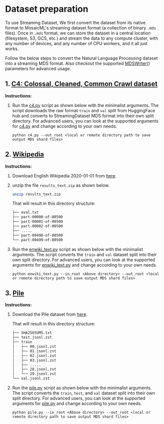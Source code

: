 # Dataset preparation

To use Streaming Dataset, We first convert the dataset from its native format to MosaicML's streaming dataset format (a collection of binary `.mds` files). Once in `.mds` format, we can store the dataset in a central location (filesystem, S3, GCS, etc.) and stream the data to any compute cluster, with any number of devices, and any number of CPU workers, and it all just works.

Follow the below steps to convert the Natural Language Processing dataset into a streaming MDS format. Also checkout the supported [MDSWriter()](https://streaming.docs.mosaicml.com/en/latest/api_reference/generated/streaming.MDSWriter.html) parameters for advanced usage.


## 1. [C4: Colossal, Cleaned, Common Crawl dataset](https://huggingface.co/datasets/c4)

**Instructions:**

1. Run the [c4.py](c4.py) script as shown below with the minimalist arguments. The script downloads the raw format `train` and `val` split from HuggingFace hub and converts to StreamingDataset MDS format into their own split directory. For advanced users, you can look at the supported arguments for [c4.py](c4.py) and change according to your own needs.
    <!--pytest.mark.skip-->
    ```
    python c4.py --out_root <local or remote directory path to save output MDS shard files>
    ```

## 2. [Wikipedia](https://huggingface.co/datasets/wikipedia)

**Instructions:**

1. Download English Wikipedia 2020-01-01 from [here](https://drive.google.com/drive/folders/1cywmDnAsrP5-2vsr8GDc6QUc7VWe-M3v).
2. unzip the file `results_text.zip` as shown below.
    <!--pytest.mark.skip-->
    ```bash
    unzip results_text.zip
    ```

    That will result in this directory structure:
    <!--pytest.mark.skip-->
    ```bash
    ├── eval.txt
    ├── part-00000-of-00500
    ├── part-00001-of-00500
    ├── part-00002-of-00500
    ├── .....
    ├── part-00498-of-00500
    └── part-00499-of-00500
    ```

3. Run the [enwiki_text.py](enwiki_text.py) script as shown below with the minimalist arguments. The script converts the `train` and `val` dataset split into their own split directory. For advanced users, you can look at the supported arguments for [enwiki_text.py](enwiki_text.py) and change according to your own needs.
    <!--pytest.mark.skip-->
    ```
    python enwiki_text.py --in_root <Above directory> --out_root <local or remote directory path to save output MDS shard files>
    ```

## 3. [Pile](https://pile.eleuther.ai/)

**Instructions:**
1. Download the Pile dataset from [here](https://the-eye.eu/public/AI/pile/).

   That will result in this directory structure:
    <!--pytest.mark.skip-->
    ```bash
    ├── SHA256SUMS.txt
    ├── test.jsonl.zst
    ├── train
    │   ├── 00.jsonl.zst
    │   ├── 01.jsonl.zst
    │   ├── 02.jsonl.zst
    │   ├── 03.jsonl.zst
    │   ├── .....
    │   ├── 28.jsonl.zst
    │   └── 29.jsonl.zst
    └── val.jsonl.zst
    ```

2. Run the [pile.py](pile.py) script as shown below with the minimalist arguments. The script converts the `train`, `test`, and `val` dataset split into their own split directory. For advanced users, you can look at the supported arguments for [pile.py](pile.py) and change according to your own needs.
    <!--pytest.mark.skip-->
    ```
    python pile.py --in_root <Above directory> --out_root <local or remote directory path to save output MDS shard files>
    ```
